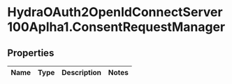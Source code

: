 # HydraOAuth2OpenIdConnectServer100Aplha1.ConsentRequestManager

## Properties
Name | Type | Description | Notes
------------ | ------------- | ------------- | -------------


